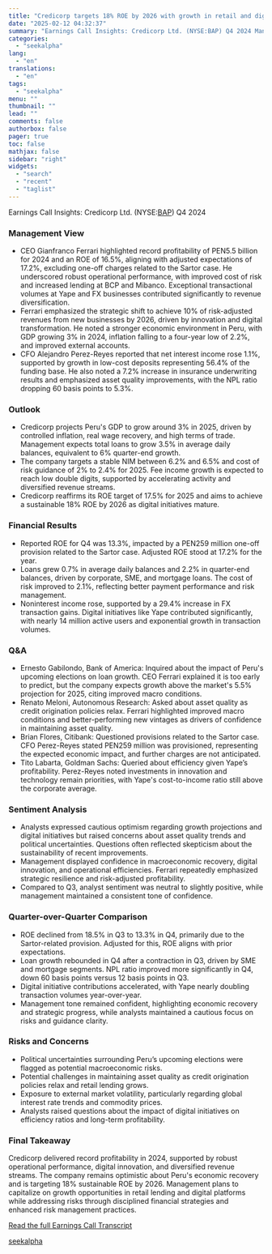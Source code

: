 ```yaml
---
title: "Credicorp targets 18% ROE by 2026 with growth in retail and digital initiatives"
date: "2025-02-12 04:32:37"
summary: "Earnings Call Insights: Credicorp Ltd. (NYSE:BAP) Q4 2024 Management View CEO Gianfranco Ferrari highlighted record profitability of PEN5.5 billion for 2024 and an ROE of 16.5%, aligning with adjusted expectations of 17.2%, excluding one-off charges related to the Sartor case. He underscored robust operational performance, with improved cost of risk..."
categories:
  - "seekalpha"
lang:
  - "en"
translations:
  - "en"
tags:
  - "seekalpha"
menu: ""
thumbnail: ""
lead: ""
comments: false
authorbox: false
pager: true
toc: false
mathjax: false
sidebar: "right"
widgets:
  - "search"
  - "recent"
  - "taglist"
---
```


Earnings Call Insights: Credicorp Ltd. (NYSE:[BAP](https://seekingalpha.com/symbol/BAP "Credicorp Ltd.")) Q4 2024

### Management View

* CEO Gianfranco Ferrari highlighted record profitability of PEN5.5 billion for 2024 and an ROE of 16.5%, aligning with adjusted expectations of 17.2%, excluding one-off charges related to the Sartor case. He underscored robust operational performance, with improved cost of risk and increased lending at BCP and Mibanco. Exceptional transactional volumes at Yape and FX businesses contributed significantly to revenue diversification.
* Ferrari emphasized the strategic shift to achieve 10% of risk-adjusted revenues from new businesses by 2026, driven by innovation and digital transformation. He noted a stronger economic environment in Peru, with GDP growing 3% in 2024, inflation falling to a four-year low of 2.2%, and improved external accounts.
* CFO Alejandro Perez-Reyes reported that net interest income rose 1.1%, supported by growth in low-cost deposits representing 56.4% of the funding base. He also noted a 7.2% increase in insurance underwriting results and emphasized asset quality improvements, with the NPL ratio dropping 60 basis points to 5.3%.

### Outlook

* Credicorp projects Peru's GDP to grow around 3% in 2025, driven by controlled inflation, real wage recovery, and high terms of trade. Management expects total loans to grow 3.5% in average daily balances, equivalent to 6% quarter-end growth.
* The company targets a stable NIM between 6.2% and 6.5% and cost of risk guidance of 2% to 2.4% for 2025. Fee income growth is expected to reach low double digits, supported by accelerating activity and diversified revenue streams.
* Credicorp reaffirms its ROE target of 17.5% for 2025 and aims to achieve a sustainable 18% ROE by 2026 as digital initiatives mature.

### Financial Results

* Reported ROE for Q4 was 13.3%, impacted by a PEN259 million one-off provision related to the Sartor case. Adjusted ROE stood at 17.2% for the year.
* Loans grew 0.7% in average daily balances and 2.2% in quarter-end balances, driven by corporate, SME, and mortgage loans. The cost of risk improved to 2.1%, reflecting better payment performance and risk management.
* Noninterest income rose, supported by a 29.4% increase in FX transaction gains. Digital initiatives like Yape contributed significantly, with nearly 14 million active users and exponential growth in transaction volumes.

### Q&A

* Ernesto Gabilondo, Bank of America: Inquired about the impact of Peru's upcoming elections on loan growth. CEO Ferrari explained it is too early to predict, but the company expects growth above the market's 5.5% projection for 2025, citing improved macro conditions.
* Renato Meloni, Autonomous Research: Asked about asset quality as credit origination policies relax. Ferrari highlighted improved macro conditions and better-performing new vintages as drivers of confidence in maintaining asset quality.
* Brian Flores, Citibank: Questioned provisions related to the Sartor case. CFO Perez-Reyes stated PEN259 million was provisioned, representing the expected economic impact, and further charges are not anticipated.
* Tito Labarta, Goldman Sachs: Queried about efficiency given Yape’s profitability. Perez-Reyes noted investments in innovation and technology remain priorities, with Yape's cost-to-income ratio still above the corporate average.

### Sentiment Analysis

* Analysts expressed cautious optimism regarding growth projections and digital initiatives but raised concerns about asset quality trends and political uncertainties. Questions often reflected skepticism about the sustainability of recent improvements.
* Management displayed confidence in macroeconomic recovery, digital innovation, and operational efficiencies. Ferrari repeatedly emphasized strategic resilience and risk-adjusted profitability.
* Compared to Q3, analyst sentiment was neutral to slightly positive, while management maintained a consistent tone of confidence.

### Quarter-over-Quarter Comparison

* ROE declined from 18.5% in Q3 to 13.3% in Q4, primarily due to the Sartor-related provision. Adjusted for this, ROE aligns with prior expectations.
* Loan growth rebounded in Q4 after a contraction in Q3, driven by SME and mortgage segments. NPL ratio improved more significantly in Q4, down 60 basis points versus 12 basis points in Q3.
* Digital initiative contributions accelerated, with Yape nearly doubling transaction volumes year-over-year.
* Management tone remained confident, highlighting economic recovery and strategic progress, while analysts maintained a cautious focus on risks and guidance clarity.

### Risks and Concerns

* Political uncertainties surrounding Peru’s upcoming elections were flagged as potential macroeconomic risks.
* Potential challenges in maintaining asset quality as credit origination policies relax and retail lending grows.
* Exposure to external market volatility, particularly regarding global interest rate trends and commodity prices.
* Analysts raised questions about the impact of digital initiatives on efficiency ratios and long-term profitability.

### Final Takeaway

Credicorp delivered record profitability in 2024, supported by robust operational performance, digital innovation, and diversified revenue streams. The company remains optimistic about Peru's economic recovery and is targeting 18% sustainable ROE by 2026. Management plans to capitalize on growth opportunities in retail lending and digital platforms while addressing risks through disciplined financial strategies and enhanced risk management practices.

[Read the full Earnings Call Transcript](https://seekingalpha.com/symbol/BAP/earnings/transcripts)

[seekalpha](https://seekingalpha.com/news/4406581-credicorp-targets-18-percent-roe-by-2026-with-growth-in-retail-and-digital-initiatives)
